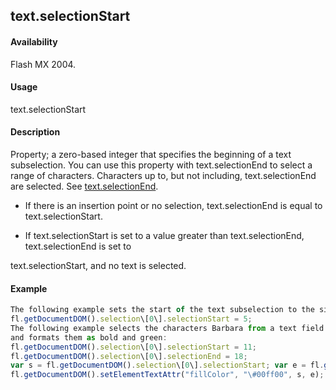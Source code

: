 ## text.selectionStart

#### Availability

Flash MX 2004.

#### Usage

text.selectionStart

#### Description

Property; a zero-based integer that specifies the beginning of a text subselection. You can use this property with text.selectionEnd to select a range of characters. Characters up to, but not including, text.selectionEnd are selected. See [text.selectionEnd](../Text_object/text20.md).

-   If there is an insertion point or no selection, text.selectionEnd is equal to text.selectionStart.

-   If text.selectionStart is set to a value greater than text.selectionEnd, text.selectionEnd is set to

text.selectionStart, and no text is selected.

#### Example

```javascript
The following example sets the start of the text subselection to the sixth character:
fl.getDocumentDOM().selection\[0\].selectionStart = 5;
The following example selects the characters Barbara from a text field that contains the text My name is Barbara
and formats them as bold and green:
fl.getDocumentDOM().selection\[0\].selectionStart = 11;
fl.getDocumentDOM().selection\[0\].selectionEnd = 18;
var s = fl.getDocumentDOM().selection\[0\].selectionStart; var e = fl.getDocumentDOM().selection\[0\].selectionEnd; fl.getDocumentDOM().setElementTextAttr('bold', true, s, e);
fl.getDocumentDOM().setElementTextAttr("fillColor", "\#00ff00", s, e);

```
